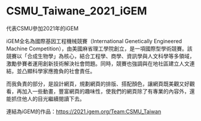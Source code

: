 # CSMU_Taiwane_2021_iGEM
代表CSMU參加2021年的iGEM

iGEM全名為國際基因工程機械競賽（International Genetically Engineered Machine Competition），由美國麻省理工學院創立，是一項國際型學術競賽。該競賽以「合成生物學」為核心，結合工程學、商學、資訊學與人文科學等多領域，激勵參賽者運用創新技術解決社會問題。同時，競賽也強調與在地社區建立人文連結，並凸顯科學家應擔負的社會責任。

而我負責的部分，是設計網頁，規劃網頁的排版、搭配顏色，讓網頁既美觀又好觀看，再加入一些動畫，豐富網頁的趣味性，使我們的網頁除了有專業的內容外，還能抓住他人的目光繼續閱讀下去。

連結為iGEM的作品：https://2021.igem.org/Team:CSMU_Taiwan
